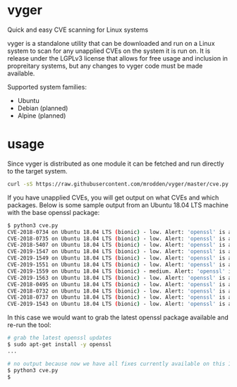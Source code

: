 # vyger

Quick and easy CVE scanning for Linux systems

vyger is a standalone utility that can be downloaded and run on a Linux system to scan for any unapplied CVEs on the system it is run on.
It is release under the LGPLv3 license that allows for free usage and inclusion in propreitary systems, but any changes to vyger code
must be made available.

Supported system families:

  - Ubuntu
  - Debian (planned)
  - Alpine (planned)

# usage

Since vyger is distributed as one module it can be fetched and run directly to the target system.

```sh
curl -sS https://raw.githubusercontent.com/mrodden/vyger/master/cve.py | python3
```

If you have unapplied CVEs, you will get output on what CVEs and which packages. Below is some sample output from an Ubuntu 18.04 LTS machine with the base openssl package:
```sh
$ python3 cve.py
CVE-2018-0734 on Ubuntu 18.04 LTS (bionic) - low. Alert: 'openssl' is at 1.1.0g-2ubuntu4, need 1.1.0g-2ubuntu4.3 or later
CVE-2018-0735 on Ubuntu 18.04 LTS (bionic) - low. Alert: 'openssl' is at 1.1.0g-2ubuntu4, need 1.1.0g-2ubuntu4.3 or later
CVE-2018-5407 on Ubuntu 18.04 LTS (bionic) - low. Alert: 'openssl' is at 1.1.0g-2ubuntu4, need 1.1.0g-2ubuntu4.3 or later
CVE-2019-1547 on Ubuntu 18.04 LTS (bionic) - low. Alert: 'openssl' is at 1.1.0g-2ubuntu4, need 1.1.1-1ubuntu2.1~18.04.6 or later
CVE-2019-1549 on Ubuntu 18.04 LTS (bionic) - low. Alert: 'openssl' is at 1.1.0g-2ubuntu4, need 1.1.1-1ubuntu2.1~18.04.6 or later
CVE-2019-1551 on Ubuntu 18.04 LTS (bionic) - low. Alert: 'openssl' is at 1.1.0g-2ubuntu4, need 1.1.1-1ubuntu2.1~18.04.6 or later
CVE-2019-1559 on Ubuntu 18.04 LTS (bionic) - medium. Alert: 'openssl' is at 1.1.0g-2ubuntu4, need 1.1.0g-2ubuntu4.3 or later
CVE-2019-1563 on Ubuntu 18.04 LTS (bionic) - low. Alert: 'openssl' is at 1.1.0g-2ubuntu4, need 1.1.1-1ubuntu2.1~18.04.6 or later
CVE-2018-0495 on Ubuntu 18.04 LTS (bionic) - low. Alert: 'openssl' is at 1.1.0g-2ubuntu4, need 1.1.0g-2ubuntu4.1 or later
CVE-2018-0732 on Ubuntu 18.04 LTS (bionic) - low. Alert: 'openssl' is at 1.1.0g-2ubuntu4, need 1.1.0g-2ubuntu4.1 or later
CVE-2018-0737 on Ubuntu 18.04 LTS (bionic) - low. Alert: 'openssl' is at 1.1.0g-2ubuntu4, need 1.1.0g-2ubuntu4.1 or later
CVE-2019-1543 on Ubuntu 18.04 LTS (bionic) - low. Alert: 'openssl' is at 1.1.0g-2ubuntu4, need 1.1.1-1ubuntu2.1~18.04.2 or later
```

In this case we would want to grab the latest openssl package available and re-run the tool:
```sh
# grab the latest openssl updates
$ sudo apt-get install -y openssl
...

# no output because now we have all fixes currently available on this 18.04 LTS host
$ python3 cve.py
$
```
